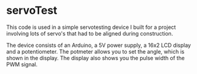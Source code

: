 servoTest
=========

This code is used in a simple servotesting device I built for a project
involving lots of servo's that had to be aligned during construction.

The device consists of an Arduino, a 5V power supply, a 16x2 LCD display
and a potentiometer. The potmeter allows you to set the angle, which is
shown in the display. The display also shows you the pulse width of the
PWM signal.
